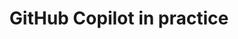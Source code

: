 ---
title: GitHub Copilot in practice
intro: 'ADD INTRO.'
versions:
  feature: 'copilot'
topics:
  - Copilot
shortTitle: GitHub Copilot in practice
---